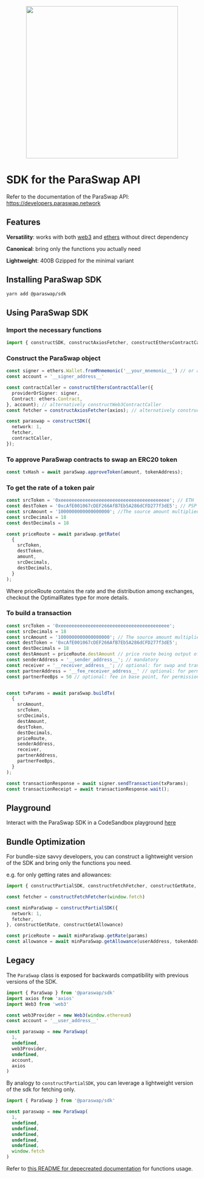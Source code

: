 <p align="center">
  <a href="https://paraswap.io">
    <img src="https://cdn.paraswap.io/brand/paraswap.png" width="400px" >
  </a>
</p>

# SDK for the ParaSwap API

Refer to the documentation of the ParaSwap API: https://developers.paraswap.network

## Features
**Versatility**: works with both [web3](https://www.npmjs.com/package/web3) and [ethers](https://www.npmjs.com/package/ethers) without direct dependency

**Canonical**: bring only the functions you actually need

**Lightweight**: 400B Gzipped for the minimal variant

## Installing ParaSwap SDK

```bash
yarn add @paraswap/sdk
```

## Using ParaSwap SDK

### Import the necessary functions
```typescript
import { constructSDK, constructAxiosFetcher, constructEthersContractCaller } from '@paraswap/sdk';
```
### Construct the ParaSwap object

```typescript
const signer = ethers.Wallet.fromMnmemonic('__your_mnemonic__') // or any other signer/provider 
const account = '__signer_address__'

const contractCaller = constructEthersContractCaller({
  providerOrSigner: signer,
  Contract: ethers.Contract,
}, account); // alternatively constructWeb3ContractCaller
const fetcher = constructAxiosFetcher(axios); // alternatively constructFetchFetcher

const paraswap = constructSDK({
  network: 1,
  fetcher,
  contractCaller,
});
```

### To approve ParaSwap contracts to swap an ERC20 token

```typescript
const txHash = await paraSwap.approveToken(amount, tokenAddress);
```

### To get the rate of a token pair

```typescript
const srcToken = '0xeeeeeeeeeeeeeeeeeeeeeeeeeeeeeeeeeeeeeeee'; // ETH
const destToken = '0xcAfE001067cDEF266AfB7Eb5A286dCFD277f3dE5'; // PSP
const srcAmount = '1000000000000000000'; //The source amount multiplied by its decimals: 10 ** 18 here
const srcDecimals = 18
const destDecimals = 18

const priceRoute = await paraSwap.getRate(
  {
    srcToken,
    destToken,
    amount,
    srcDecimals,
    destDecimals,
  }
);
```

Where priceRoute contains the rate and the distribution among exchanges, checkout the OptimalRates type for more details.

### To build a transaction

```typescript
const srcToken = '0xeeeeeeeeeeeeeeeeeeeeeeeeeeeeeeeeeeeeeeee';
const srcDecimals = 18
const srcAmount = '1000000000000000000'; // The source amount multiplied by its decimals
const destToken = '0xcAfE001067cDEF266AfB7Eb5A286dCFD277f3dE5';
const destDecimals = 18
const destAmount = priceRoute.destAmount // price route being output of paraSwap.getRate()
const senderAddress = '__sender_address__'; // mandatory
const receiver = '__receiver_address__'; // optional: for swap and transfer
const partnerAddress = '__fee_receiver_address__' // optional: for permission-less monetization
const partnerFeeBps = 50 // optional: fee in base point, for permission-less monetization


const txParams = await paraSwap.buildTx(
  {
    srcAmount,
    srcToken,
    srcDecimals,
    destAmount,
    destToken,
    destDecimals,
    priceRoute,
    senderAddress,
    receiver,
    partnerAddress,
    partnerFeeBps,
  }
);

const transactionResponse = await signer.sendTransaction(txParams);
const transactionReceipt = await transactionResponse.wait();
```

## Playground
Interact with the ParaSwap SDK in a CodeSandbox playground [here](https://codesandbox.io/s/gallant-flower-7yuker)

## Bundle Optimization
For bundle-size savvy developers, you can construct a lightweight version of the SDK and bring only the functions you need.

e.g. for only getting rates and allowances:

```typescript
import { constructPartialSDK, constructFetchFetcher, constructGetRate, constructGetAllowance } from '@paraswap/sdk';

const fetcher = constructFetchFetcher(window.fetch)

const minParaSwap = constructPartialSDK({
  network: 1,
  fetcher,
}, constructGetRate, constructGetAllowance)

const priceRoute = await minParaSwap.getRate(params)
const allowance = await minParaSwap.getAllowance(userAddress, tokenAddress);
```

## Legacy
The `ParaSwap` class is exposed for backwards compatibility with previous versions of the SDK.

```typescript
import { ParaSwap } from '@paraswap/sdk'
import axios from 'axios'
import Web3 from 'web3'

const web3Provider = new Web3(window.ethereum)
const account = '__user_address__'

const paraswap = new ParaSwap(
  1, 
  undefined, 
  web3Provider, 
  undefined, 
  account, 
  axios
)

```

By analogy to ```constructPartialSDK```, you can leverage a lightweight version of the sdk for fetching only.

```typescript
import { ParaSwap } from '@paraswap/sdk'

const paraswap = new ParaSwap(
  1, 
  undefined, 
  undefined, 
  undefined, 
  undefined, 
  undefined,
  window.fetch
)

```

Refer to [this README for depecreated documentation](https://github.com/paraswap/paraswap-sdk/blob/c4c70c674fb2be4ec528064649d992d4b38c654b/README.md) for functions usage.
